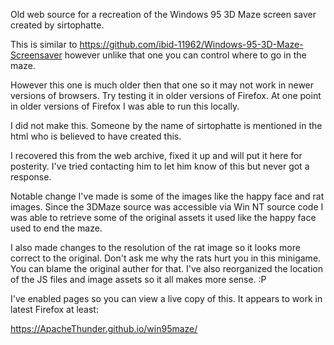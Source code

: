 Old web source for a recreation of the Windows 95 3D Maze screen saver created by sirtophatte.

This is similar to https://github.com/ibid-11962/Windows-95-3D-Maze-Screensaver however unlike that one you can control where to go in the maze.

However this one is much older then that one so it may not work in newer versions of browsers. Try testing it in older versions of Firefox.
At one point in older versions of Firefox I was able to run this locally.

I did not make this. Someone by the name of sirtophatte is mentioned in the html who is believed to have created this.

I recovered this from the web archive, fixed it up and will put it here for posterity. I've tried contacting him to let him know of this but never got a response.

Notable change I've made is some of the images like the happy face and rat images.
Since the 3DMaze source was accessible via Win NT source code I was able to retrieve some of the original assets it used like the happy face used to end
the maze.

I also made changes to the resolution of the rat image so it looks more correct to the original. Don't ask me why the rats hurt you in this minigame.
You can blame the original auther for that. I've also reorganized the location of the JS files and image assets so it all makes more sense. :P


I've enabled pages so you can view a live copy of this. It appears to work in latest Firefox at least:

https://ApacheThunder.github.io/win95maze/